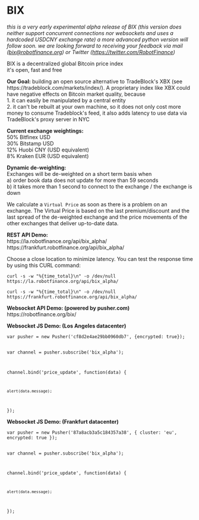 # BIX

<i>this is a very early experimental alpha release of BIX (this version does neither support concurrent connections nor websockets and uses a hardcoded USDCNY exchange rate) a more advanced python version will follow soon. we are looking forward to receiving your feedback via mail (bix@robotfinance.org) or Twitter (https://twitter.com/RobotFinance)</i>

BIX is a decentralized global Bitcoin price index<br>
it's open, fast and free

<p><b>Our Goal:</b> building an open source alternative to TradeBlock's XBX (see https://tradeblock.com/markets/index/). A proprietary index like XBX could have negative effects on Bitcoin market quality, because<br>
1. it can easily be manipulated by a central entity<br>
2. it can't be rebuilt at your own machine, so it does not only cost more money to consume Tradeblock's feed, it also adds latency to use data via TradeBlock's proxy server in NYC</p>

<p><b>Current exchange weightings:</b><br>
50% Bitfinex USD<br>
30% Bitstamp USD<br>
12% Huobi CNY (USD equivalent)<br>
8% Kraken EUR (USD equivalent)<p>

<p><b>Dynamic de-weighting:</b><br>
Exchanges will be de-weighted on a short term basis when<br>
a) order book data does not update for more than 59 seconds<br>
b) it takes more than 1 second to connect to the exchange / the exchange is down</p>

<p>We calculate a <code>Virtual Price</code> as soon as there is a problem on an exchange. The Virtual Price is based on the last premium/discount and the last spread of the de-weighted exchange and the price movements of the other exchanges that deliver up-to-date data.</p>

<p><b>REST API Demo:</b><br>
https://la.robotfinance.org/api/bix_alpha/<br>
https://frankfurt.robotfinance.org/api/bix_alpha/</p>
<p>Choose a close location to minimize latency. You can test the response time by using this CURL command:</p>
<p><code>curl -s -w "%{time_total}\n" -o /dev/null https://la.robotfinance.org/api/bix_alpha/</code></p>
<p><code>curl -s -w "%{time_total}\n" -o /dev/null https://frankfurt.robotfinance.org/api/bix_alpha/</code></p>
<p><b>Websocket API Demo: (powered by pusher.com)</b><br>
https://robotfinance.org/bix/</p>

<p><b>Websocket JS Demo: (Los Angeles datacenter)</b><br><code>
var pusher = new Pusher('cf8d2e4ae29bb0960db7', {encrypted: true});

var channel = pusher.subscribe('bix_alpha');

channel.bind('price_update', function(data) {

	alert(data.message);

});</code></p>

<p><b>Websocket JS Demo: (Frankfurt datacenter)</b><br><code>
var pusher = new Pusher('87a8acb3a5c184357a38', { cluster: 'eu', encrypted: true });

var channel = pusher.subscribe('bix_alpha');

channel.bind('price_update', function(data) {

	alert(data.message);

});</code></p>


